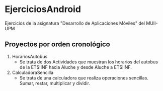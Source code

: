 # EjerciciosAndroid
Ejercicios de la asignatura "Desarrollo de Aplicaciones Móviles" del MUII-UPM
## Proyectos por orden cronológico
1. HorariosAutobus
   - Se trata de dos Actividades que muestran los horarios del autobus de la ETSIINF hacia
   Aluche y desde Aluche a ETSIINF.
2. CalculadoraSencilla
   - Se trata de una calculadora que realiza operaciones sencillas. Sumar, restar, multiplicar y dividir.
